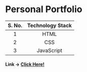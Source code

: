 # Personal Portfolio #

|S. No.|Technology Stack|
|:----:|:--------------:|
|  1   |     HTML       |
|  2   |     CSS        |
|  3   |    JavaScript  |

#### Link -> <a href="https://iamankitkumar08062001.github.io/Personal-Portfolio/" target="_blank">Click Here!</a> #### 

